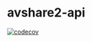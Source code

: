 # avshare2-api

[![codecov](https://codecov.io/gh/bruin-iwai/avshare2-api/branch/main/graph/badge.svg?token=LU3CT4QNKV)](https://codecov.io/gh/bruin-iwai/avshare2-api)
